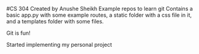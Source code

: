 #CS 304
Created by Anushe Sheikh 
Example repos to learn git 
Contains a basic app.py with some example routes, a static folder with a css file in it, and a templates folder with some files.

Git is fun! 

Started implementing my personal project 
